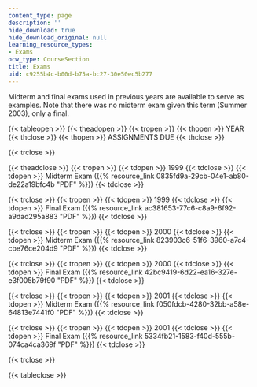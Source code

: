 ```yaml
---
content_type: page
description: ''
hide_download: true
hide_download_original: null
learning_resource_types:
- Exams
ocw_type: CourseSection
title: Exams
uid: c9255b4c-b00d-b75a-bc27-30e50ec5b277
---
```


Midterm and final exams used in previous years are available to serve as examples. Note that there was no midterm exam given this term (Summer 2003), only a final.

{{< tableopen >}}
{{< theadopen >}}
{{< tropen >}}
{{< thopen >}}
YEAR
{{< thclose >}}
{{< thopen >}}
ASSIGNMENTS DUE
{{< thclose >}}

{{< trclose >}}

{{< theadclose >}}
{{< tropen >}}
{{< tdopen >}}
1999
{{< tdclose >}}
{{< tdopen >}}
Midterm Exam ({{% resource_link 0835fd9a-29cb-04e1-ab80-de22a19bfc4b "PDF" %}})
{{< tdclose >}}

{{< trclose >}}
{{< tropen >}}
{{< tdopen >}}
1999
{{< tdclose >}}
{{< tdopen >}}
Final Exam ({{% resource_link ac381653-77c6-c8a9-6f92-a9dad295a883 "PDF" %}})
{{< tdclose >}}

{{< trclose >}}
{{< tropen >}}
{{< tdopen >}}
2000
{{< tdclose >}}
{{< tdopen >}}
Midterm Exam ({{% resource_link 823903c6-51f6-3960-a7c4-cbe76ce204d9 "PDF" %}})
{{< tdclose >}}

{{< trclose >}}
{{< tropen >}}
{{< tdopen >}}
2000
{{< tdclose >}}
{{< tdopen >}}
Final Exam ({{% resource_link 42bc9419-6d22-ea16-327e-e3f005b79f90 "PDF" %}})
{{< tdclose >}}

{{< trclose >}}
{{< tropen >}}
{{< tdopen >}}
2001
{{< tdclose >}}
{{< tdopen >}}
Midterm Exam ({{% resource_link f050fdcb-4280-32bb-a58e-64813e7441f0 "PDF" %}})
{{< tdclose >}}

{{< trclose >}}
{{< tropen >}}
{{< tdopen >}}
2001
{{< tdclose >}}
{{< tdopen >}}
Final Exam ({{% resource_link 5334fb21-1583-f40d-555b-074ca4ca369f "PDF" %}})
{{< tdclose >}}

{{< trclose >}}

{{< tableclose >}}